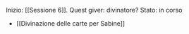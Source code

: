 Inizio: [[Sessione 6]].
Quest giver: divinatore?
Stato: in corso

- [[Divinazione delle carte per Sabine]]
